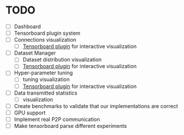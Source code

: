 # TODO

- [ ] Dashboard
- [ ] Tensorboard plugin system
- [ ] Connections visualization
    - [ ] [Tensorboard plugin](https://github.com/tensorflow/tensorboard/blob/javascript/ADDING_A_PLUGIN.md) for interactive visualization
- [ ] Dataset Manager 
  - [ ] Dataset distribution visualization
  - [ ] [Tensorboard plugin](https://github.com/tensorflow/tensorboard/blob/javascript/ADDING_A_PLUGIN.md) for interactive visualization
- [ ] Hyper-parameter tuning
  - [ ] tuning visualization
  - [ ] [Tensorboard plugin](https://github.com/tensorflow/tensorboard/blob/javascript/ADDING_A_PLUGIN.md) for interactive visualization
- [ ] Data transmitted statistics
  - [ ] visualization
- [ ] Create benchmarks to validate that our implementations are correct
- [ ] GPU support
- [ ] Implement real P2P communication
- [ ] Make tensorboard parse different experiments
